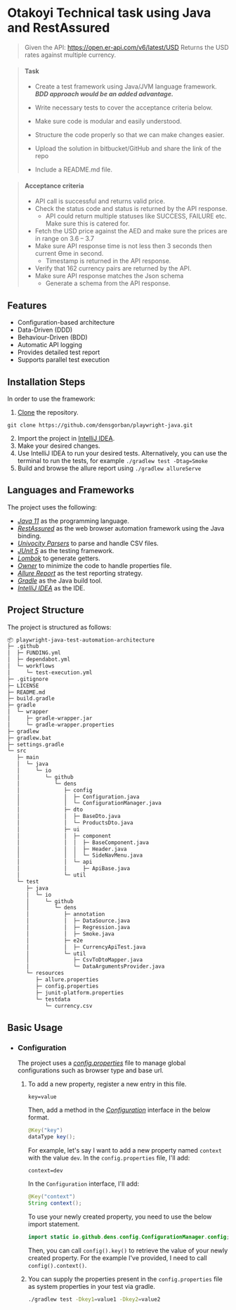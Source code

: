 # Otakoyi Technical task using Java and RestAssured

> Given the API: https://open.er-api.com/v6/latest/USD
> Returns the USD rates against multiple currency.

> #### Task
> 
> - Create a test framework using Java/JVM language framework.
>   ***BDD approach would be an added advantage.***
> 
> - Write necessary tests to cover the acceptance criteria below. 
> 
> - Make sure code is modular and easily understood.
> 
> - Structure the code properly so that we can make changes easier.
> 
> - Upload the solution in bitbucket/GitHub and share the link of the repo
> - Include a README.md file.

> #### Acceptance criteria
> - API call is successful and returns valid price.
> - Check the status code and status is returned by the API response.
>   - API could return multiple statuses like SUCCESS, FAILURE etc. Make sure this is
    catered for.
> - Fetch the USD price against the AED and make sure the prices are in range on 3.6 – 3.7
> - Make sure API response time is not less then 3 seconds then current Ɵme in second.
>   - Timestamp is returned in the API response.
> - Verify that 162 currency pairs are returned by the API.
> - Make sure API response matches the Json schema
>   - Generate a schema from the API response.

## Features

- Configuration-based architecture
- Data-Driven (DDD)
- Behaviour-Driven (BDD)
- Automatic API logging
- Provides detailed test report
- Supports parallel test execution

## Installation Steps

In order to use the framework:

1. [Clone](https://github.com/densgorban/playwright-java) the repository.
```
git clone https://github.com/densgorban/playwright-java.git
```
2. Import the project in [IntelliJ IDEA](https://www.jetbrains.com/idea/download/).
3. Make your desired changes.
4. Use IntelliJ IDEA to run your desired tests. Alternatively, you can use the terminal to run the tests, for example 
```./gradlew test -Dtag=Smoke```
5. Build and browse the allure report using
```./gradlew allureServe```

## Languages and Frameworks

The project uses the following:
- *[Java 11](https://openjdk.java.net/projects/jdk/11/)* as the programming language.
- *[RestAssured](https://rest-assured.io/)* as the web browser automation framework using the Java binding.
- *[Univocity Parsers](https://www.univocity.com/pages/univocity_parsers_tutorial)* to parse and handle CSV files.
- *[JUnit 5](https://junit.org/junit5/)* as the testing framework.
- *[Lombok](https://projectlombok.org/)* to generate getters.
- *[Owner](http://owner.aeonbits.org/)* to minimize the code to handle properties file.
- *[Allure Report](https://qameta.io/allure-report/)* as the test reporting strategy.
- *[Gradle](https://gradle.org/)* as the Java build tool.
- *[IntelliJ IDEA](https://www.jetbrains.com/idea/)* as the IDE.

## Project Structure

The project is structured as follows:

```bash
📦 playwright-java-test-automation-architecture
├─ .github
│  ├─ FUNDING.yml
│  ├─ dependabot.yml
│  └─ workflows
│     └─ test-execution.yml
├─ .gitignore
├─ LICENSE
├─ README.md
├─ build.gradle
├─ gradle
│  └─ wrapper
│     ├─ gradle-wrapper.jar
│     └─ gradle-wrapper.properties
├─ gradlew
├─ gradlew.bat
├─ settings.gradle
└─ src
   ├─ main
   │  └─ java
   │     └─ io
   │        └─ github
   │           └─ dens
   │              ├─ config
   │              │  ├─ Configuration.java
   │              │  └─ ConfigurationManager.java
   │              ├─ dto
   │              │  ├─ BaseDto.java
   │              │  └─ ProductsDto.java
   │              ├─ ui
   │              │  ├─ component
   │              │  │  ├─ BaseComponent.java
   │              │  │  ├─ Header.java
   │              │  │  └─ SideNavMenu.java
   │              │  └─ api
   │              │     ├─ ApiBase.java
   │              └─ util
   └─ test
      ├─ java
      │  └─ io
      │     └─ github
      │        └─ dens
      │           ├─ annotation
      │           │  ├─ DataSource.java
      │           │  ├─ Regression.java
      │           │  ├─ Smoke.java
      │           ├─ e2e
      │           │  ├─ CurrencyApiTest.java
      │           └─ util
      │              ├─ CsvToDtoMapper.java
      │              └─ DataArgumentsProvider.java
      └─ resources
         ├─ allure.properties
         ├─ config.properties
         ├─ junit-platform.properties
         └─ testdata
            └─ currency.csv
```

## Basic Usage

- ### Configuration
  The project uses a [*config.properties*](./src/test/resources/config.properties) file to manage global configurations such as browser type and base url.
  
  1. To add a new property, register a new entry in this file.
      ```
      key=value
      ```
    
      Then, add a method in the [*Configuration*](./src/main/java/io/github/dens/config/Configuration.java) interface in the below format.
      ```java
      @Key("key")
      dataType key();
      ```
    
      For example, let's say I want to add a new property named `context` with the value `dev`. In the `config.properties` file, I'll add:
      ```
      context=dev
      ```
    
      In the `Configuration` interface, I'll add:
      ```java
      @Key("context")
      String context();
      ```
    
      To use your newly created property, you need to use the below import statement.
      ```java
      import static io.github.dens.config.ConfigurationManager.config;
      ```
    
      Then, you can call `config().key()` to retrieve the value of your newly created property. For the example I've provided, I need to call `config().context()`.

  2. You can supply the properties present in the `config.properties` file as system properties in your test via gradle.
      ```bash
      ./gradlew test -Dkey1=value1 -Dkey2=value2
      ```
